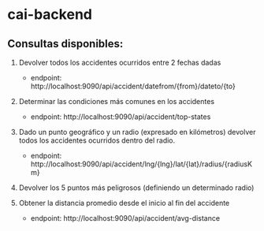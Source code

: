 # cai-backend
## Consultas disponibles:
1. Devolver todos los accidentes ocurridos entre 2 fechas dadas
    * endpoint: http://localhost:9090/api/accident/datefrom/{from}/dateto/{to}

2. Determinar las condiciones más comunes en los accidentes
    * endpoint: http://localhost:9090/api/accident/top-states
      
3. Dado un punto geográfico y un radio (expresado en kilómetros) devolver todos los accidentes ocurridos dentro del radio.
    * endpoint: http://localhost:9090/api/accident/lng/{lng}/lat/{lat}/radius/{radiusKm}

4. Devolver los 5 puntos más peligrosos (definiendo un determinado radio)

5. Obtener la distancia promedio desde el inicio al fin del accidente
    * endpoint: http://localhost:9090/api/accident/avg-distance

